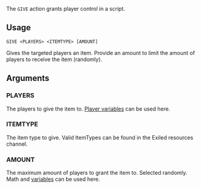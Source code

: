 The `GIVE` action grants player control in a script.

## Usage
```
GIVE <PLAYERS> <ITEMTYPE> [AMOUNT]
```
Gives the targeted players an item. Provide an amount to limit the amount of players to receive the item (randomly).

## Arguments
### PLAYERS
The players to give the item to. [Player variables](https://github.com/Thundermaker300/ScriptedEvents/wiki/Variables#player-variables) can be used here.

### ITEMTYPE
The item type to give. Valid ItemTypes can be found in the Exiled resources channel.

### AMOUNT
The maximum amount of players to grant the item to. Selected randomly. Math and [variables](https://github.com/Thundermaker300/ScriptedEvents/wiki/Variables) can be used here.